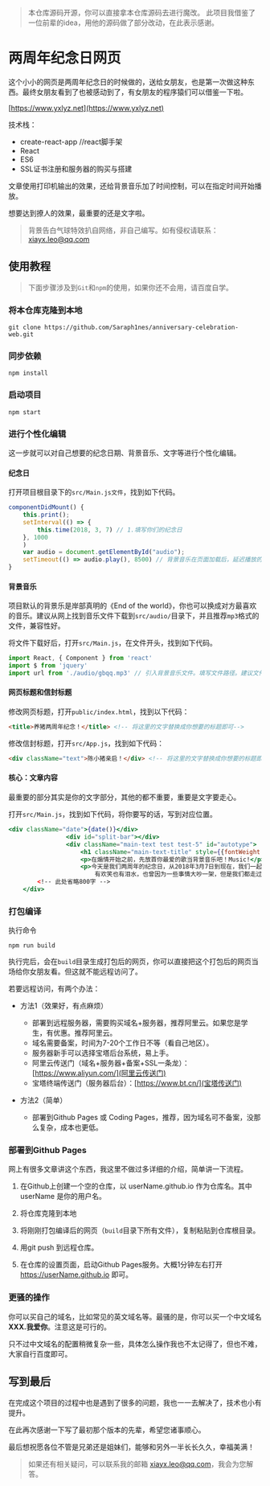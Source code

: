 > 本仓库源码开源，你可以直接拿本仓库源码去进行魔改。
> 此项目我借鉴了一位前辈的idea，用他的源码做了部分改动，在此表示感谢。

# 两周年纪念日网页

这个小小的网页是两周年纪念日的时候做的，送给女朋友，也是第一次做这种东西。最终女朋友看到了也被感动到了，有女朋友的程序猿们可以借鉴一下啦。

[https://www.yxlyz.net](https://www.yxlyz.net)

技术栈：

- create-react-app //react脚手架
- React
- ES6
- SSL证书注册和服务器的购买与搭建

文章使用打印机输出的效果，还给背景音乐加了时间控制，可以在指定时间开始播放。

想要达到撩人的效果，最重要的还是文字啦。

> 背景告白气球特效扒自网络，非自己编写。如有侵权请联系：xiayx.leo@qq.com

## 使用教程

> 下面步骤涉及到`Git`和`npm`的使用，如果你还不会用，请百度自学。

### 将本仓库克隆到本地

```shell
git clone https://github.com/Saraph1nes/anniversary-celebration-web.git
```

### 同步依赖

``` shell
npm install
```

### 启动项目

```shell
npm start
```

### 进行个性化编辑

这一步就可以对自己想要的纪念日期、背景音乐、文字等进行个性化编辑。

#### 纪念日

打开项目根目录下的`src/Main.js文件`，找到如下代码。

```js
componentDidMount() {
    this.print();
    setInterval(() => {
        this.time(2018, 3, 7) // 1.填写你们的纪念日
    }, 1000
    )
    var audio = document.getElementById("audio");
    setTimeout(() => audio.play(), 8500) // 背景音乐在页面加载后，延迟播放的时长，单位：毫秒。
}
```

#### 背景音乐

项目默认的背景乐是岸部真明的《End of the world》，你也可以换成对方最喜欢的音乐。建议从网上找到音乐文件下载到`src/audio/`目录下，并且推荐`mp3`格式的文件，兼容性好。

将文件下载好后，打开`src/Main.js`，在文件开头，找到如下代码。

```js
import React, { Component } from 'react'
import $ from 'jquery'
import url from './audio/gbqq.mp3' // 引入背景音乐文件。填写文件路径。建议文件名用英文。
```

#### 网页标题和信封标题

修改网页标题，打开`public/index.html`，找到以下代码：

```html
<title>养猪两周年纪念！</title> <!-- 将这里的文字替换成你想要的标题即可-->
```

修改信封标题，打开`src/App.js`，找到如下代码：

```html
<div className="text">陈小猪亲启！</div> <!-- 将这里的文字替换成你想要的标题即可 -->
```

#### 核心：文章内容

最重要的部分其实是你的文字部分，其他的都不重要，重要是文字要走心。

打开`src/Main.js`，找到如下代码，将你要写的话，写到对应位置。

```jsx
<div className="date">{date()}</div>
                <div id="split-bar"></div>
                <div className="main-text test test-5" id="autotype">
                    <h1 className="main-text-title" style={{fontWeight: 800}}>哈喽！陈小猪猪猪猪！</h1>
                    <p>在煽情开始之前，先放首你最爱的歌当背景音乐吧！Music!</p>
                    <p>今天是我们两周年的纪念日，从2018年3月7日到现在，我们一起经历了许许多多的事情，
                        有欢笑也有泪水，也曾因为一些事情大吵一架，但是我们都走过来了。</p>
        <!-- 此处省略800字 -->
    </div>
```

### 打包编译

执行命令

```shel
npm run build
```

执行完后，会在`build`目录生成打包后的网页，你可以直接把这个打包后的网页当场给你女朋友看。但这就不能远程访问了。

若要远程访问，有两个办法：

- 方法1（效果好，有点麻烦）
  - 部署到远程服务器，需要购买域名+服务器，推荐阿里云。如果您是学生，有优惠。推荐阿里云。
  - 域名需要备案，时间为7-20个工作日不等（看自己地区）。
  - 服务器新手可以选择宝塔后台系统，易上手。
  - 阿里云传送门（域名+服务器+备案+SSL一条龙）：[https://www.aliyun.com/](阿里云传送门)
  - 宝塔终端传送门（服务器后台）：[https://www.bt.cn/](宝塔传送门)

- 方法2（简单）
  - 部署到Github Pages 或 Coding Pages，推荐，因为域名可不备案，没那么复杂，成本也更低。

### 部署到Github Pages

网上有很多文章讲这个东西，我这里不做过多详细的介绍，简单讲一下流程。

1. 在Github上创建一个空的仓库，以 userName.github.io 作为仓库名。其中 userName 是你的用户名。

2. 将仓库克隆到本地
3. 将刚刚打包编译后的网页（`build`目录下所有文件），复制粘贴到仓库根目录。
4. 用git push 到远程仓库。
5. 在仓库的设置页面，启动Github Pages服务。大概1分钟左右打开 https://userName.github.io 即可。

### 更骚的操作

你可以买自己的域名，比如常见的英文域名等。最骚的是，你可以买一个中文域名  **XXX.我爱你**。注意这是可行的。

只不过中文域名的配置稍微复杂一些，具体怎么操作我也不太记得了，但也不难，大家自行百度即可。

## 写到最后

在完成这个项目的过程中也是遇到了很多的问题，我也一一去解决了，技术也小有提升。

在此再次感谢一下写了最初那个版本的先辈，希望您诸事顺心。

最后想祝愿各位不管是兄弟还是姐妹们，能够和另外一半长长久久，幸福美满！

> 如果还有相关疑问，可以联系我的邮箱 xiayx.leo@qq.com，我会为您解答。

